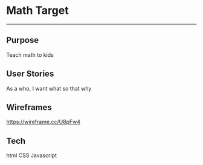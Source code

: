 # Math Target

---

## Purpose

Teach math to kids

## User Stories

As a who, I want what so that why

## Wireframes

https://wireframe.cc/U8pFw4

## Tech

html
CSS
Javascript
